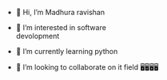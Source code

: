 - 👋 Hi, I’m Madhura ravishan
- 👀 I’m interested in software         
         devolopment

- 🌱 I’m currently learning python
- 💞️ I’m looking to collaborate on it field
🖥️🖥️🖥️🖥️

<!---
Madrox2004/Madrox2004 is a ✨ special ✨ repository because its `README.md` (this file) appears on your GitHub profile.
You can click the Preview link to take a look at your changes.
--->
